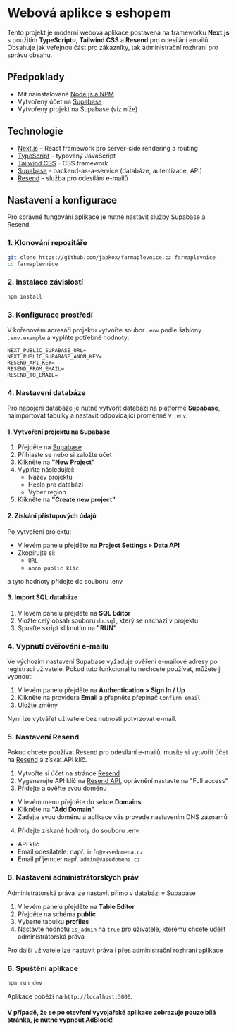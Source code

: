 # Webová aplikce s eshopem

Tento projekt je moderní webová aplikace postavená na frameworku **Next.js** s použitím **TypeScriptu**, **Tailwind CSS** a **Resend** pro odesílání emailů. Obsahuje jak veřejnou část pro zákazníky, tak administrační rozhraní pro správu obsahu.

## Předpoklady

- Mít nainstalované [Node.js a NPM](https://nodejs.org/en)
- Vytvořený účet na [Supabase](https://supabase.com/)
- Vytvořený projekt na Supabase (viz níže)

## Technologie

- [Next.js](https://nextjs.org/) – React framework pro server-side rendering a routing
- [TypeScript](https://www.typescriptlang.org/) – typovaný JavaScript
- [Tailwind CSS](https://tailwindcss.com/) – CSS framework
- [Supabase](https://supabase.com/) - backend-as-a-service (databáze, autentizace, API)
- [Resend](https://resend.com/) – služba pro odesílání e-mailů

## Nastavení a konfigurace

Pro správné fungování aplikace je nutné nastavit služby Supabase a Resend.

### 1. Klonování repozitáře

```bash
git clone https://github.com/japkox/farmaplevnice.cz farmaplevnice
cd farmaplevnice
```

### 2. Instalace závislostí

```bash
npm install
```

### 3. Konfigurace prostředí

V kořenovém adresáři projektu vytvořte soubor `.env` podle šablony `.env.example` a vyplňte potřebné hodnoty:

```env
NEXT_PUBLIC_SUPABASE_URL=
NEXT_PUBLIC_SUPABASE_ANON_KEY=
RESEND_API_KEY=
RESEND_FROM_EMAIL=
RESEND_TO_EMAIL=
```

### 4. Nastavení databáze

Pro napojení databáze je nutné vytvořit databázi na platformě **[Supabase](https://supabase.com/)**, naimportovat tabulky a nastavit odpovídající proměnné v `.env`.

#### 1. Vytvoření projektu na Supabase

1. Přejděte na [Supabase](https://app.supabase.com/)
2. Přihlaste se nebo si založte účet
3. Klikněte na **"New Project"**
4. Vyplňte následující:
   - Název projektu
   - Heslo pro databázi
   - Vyber region
5. Klikněte na **"Create new project"**

#### 2. Získání přístupových údajů

Po vytvoření projektu:
- V levém panelu přejděte na **Project Settings > Data API**
- Zkopírujte si:
  - `URL`
  - `anon public klíč`

a tyto hodnoty přidejte do souboru .env

#### 3. Import SQL databáze

1. V levém panelu přejděte na **SQL Editor**
2. Vložte celý obsah souboru `db.sql`, který se nachází v projektu 
3. Spusťte skript kliknutím na **"RUN"**

### 4. Vypnutí ověřování e-mailu

Ve výchozím nastavení Supabase vyžaduje ověření e-mailové adresy po registraci uživatele. Pokud tuto funkcionalitu nechcete používat, můžete ji vypnout:

1. V levém panelu přejděte na **Authentication > Sign In / Up**
2. Klikněte na providera **Email** a přepněte přepínač `Confirm email`
3. Uložte změny

Nyní lze vytvářet uživatele bez nutnosti potvrzovat e-mail.

### 5. Nastavení Resend

Pokud chcete používat Resend pro odesílání e-mailů, musíte si vytvořit účet na [Resend](https://resend.com/) a získat API klíč.

1. Vytvořte si účet na stránce [Resend](https://resend.com/)
2. Vygenerujte API klíč na [Resend API](https://resend.com/api-keys), oprávnění nastavte na "Full access"
3. Přidejte a ověřte svou doménu
  - V levém menu přejděte do sekce **Domains**
  - Klikněte na **"Add Domain"**
  - Zadejte svou doménu a aplikace vás provede nastavením DNS záznamů
4. Přidejte získané hodnoty do souboru .env
  - API klíč
  - Email odesílatele: např. `info@vasedomena.cz`
  - Email příjemce: např. `admin@vasedomena.cz`

### 6. Nastavení administrátorských práv

Administrátorská práva lze nastavít přímo v databázi v Supabase

1. V levém panelu přejděte na **Table Editor**
2. Přejděte na schéma **public**
3. Vyberte tabulku **profiles**
4. Nastavte hodnotu `is_admin` na `true` pro uživatele, kterému chcete udělit administrátorská práva

Pro další uživatele lze nastavit práva i přes administrační rozhraní aplikace

### 6. Spuštění aplikace

```bash
npm run dev
```

Aplikace poběží na `http://localhost:3000`.

#### V případě, že se po otevření vyvojářské aplikace zobrazuje pouze bílá stránka, je nutné vypnout AdBlock!

